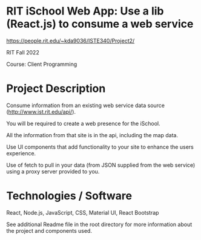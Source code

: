 # RIT iSchool Web App: Use a lib (React.js) to consume a web service

https://people.rit.edu/~kda9036/ISTE340/Project2/

RIT Fall 2022

Course: Client Programming

# Project Description

Consume information from an existing web service data source
(http://www.ist.rit.edu/api/). 

You will be required to create a web presence for the iSchool.

All the information from that site is in the api, including the map data.

Use UI components that add functionality to your site to enhance the users experience.

Use of fetch to pull in your data (from JSON supplied from the web service) using a proxy server provided to you.

# Technologies / Software

React, Node.js, JavaScript, CSS, Material UI, React Bootstrap

See additional Readme file in the root directory for more information about the project and components used.
